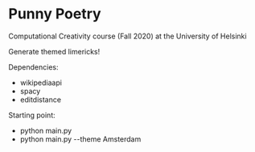 # Punny Poetry
Computational Creativity course (Fall 2020) at the University of Helsinki

Generate themed limericks!

Dependencies:
- wikipediaapi
- spacy
- editdistance

Starting point:

- python main.py 
- python main.py --theme Amsterdam
